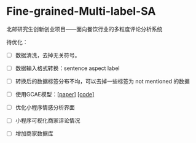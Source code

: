 # Fine-grained-Multi-label-SA
北邮研究生创新创业项目——面向餐饮行业的多粒度评论分析系统

待优化：

- [ ] 数据清洗，去掉无关符号。
- [ ] 数据输入格式转换：sentence aspect label
- [ ] 转换后的数据标签分布不均，可以去掉一些标签为 not mentioned 的数据
- [ ] 使用GCAE模型：[[paper]](https://www.aclweb.org/anthology/P18-1234/) [[code]](https://github.com/wxue004cs/GCAE)
- [ ] 优化小程序情感分析界面
- [ ] 小程序可视化商家评论情况
- [ ] 增加商家数据库

 

